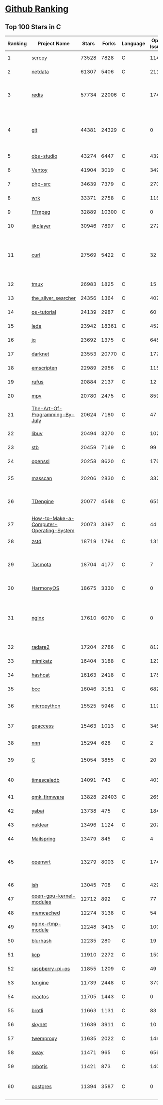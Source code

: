[Github Ranking](../README.md)
==========

## Top 100 Stars in C

| Ranking | Project Name | Stars | Forks | Language | Open Issues | Description | Last Commit |
| ------- | ------------ | ----- | ----- | -------- | ----------- | ----------- | ----------- |
| 1 | [scrcpy](https://github.com/Genymobile/scrcpy) | 73528 | 7828 | C | 1146 | Display and control your Android device | 2022-11-24T08:28:23Z |
| 2 | [netdata](https://github.com/netdata/netdata) | 61307 | 5406 | C | 211 | Real-time performance monitoring, done right! https://www.netdata.cloud | 2022-11-29T01:56:07Z |
| 3 | [redis](https://github.com/redis/redis) | 57734 | 22006 | C | 1748 | Redis is an in-memory database that persists on disk. The data model is key-value, but many different kind of values are supported: Strings, Lists, Sets, Sorted Sets, Hashes, Streams, HyperLogLogs, Bitmaps. | 2022-11-28T22:36:02Z |
| 4 | [git](https://github.com/git/git) | 44381 | 24329 | C | 0 | Git Source Code Mirror - This is a publish-only repository but pull requests can be turned into patches to the mailing list via GitGitGadget (https://gitgitgadget.github.io/). Please follow Documentation/SubmittingPatches procedure for any of your improvements. | 2022-11-29T02:29:09Z |
| 5 | [obs-studio](https://github.com/obsproject/obs-studio) | 43274 | 6447 | C | 439 | OBS Studio - Free and open source software for live streaming and screen recording | 2022-11-28T17:55:52Z |
| 6 | [Ventoy](https://github.com/ventoy/Ventoy) | 41904 | 3019 | C | 349 | A new bootable USB solution. | 2022-11-26T17:28:21Z |
| 7 | [php-src](https://github.com/php/php-src) | 34639 | 7379 | C | 270 | The PHP Interpreter | 2022-11-28T21:29:39Z |
| 8 | [wrk](https://github.com/wg/wrk) | 33371 | 2758 | C | 116 | Modern HTTP benchmarking tool | 2022-09-30T14:22:08Z |
| 9 | [FFmpeg](https://github.com/FFmpeg/FFmpeg) | 32889 | 10300 | C | 0 | Mirror of https://git.ffmpeg.org/ffmpeg.git | 2022-11-29T02:50:05Z |
| 10 | [ijkplayer](https://github.com/bilibili/ijkplayer) | 30946 | 7897 | C | 2725 | Android/iOS video player based on FFmpeg n3.4, with MediaCodec, VideoToolbox support. | 2022-10-16T07:24:49Z |
| 11 | [curl](https://github.com/curl/curl) | 27569 | 5422 | C | 32 | A command line tool and library for transferring data with URL syntax, supporting DICT, FILE, FTP, FTPS, GOPHER, GOPHERS, HTTP, HTTPS, IMAP, IMAPS, LDAP, LDAPS, MQTT, POP3, POP3S, RTMP, RTMPS, RTSP, SCP, SFTP, SMB, SMBS, SMTP, SMTPS, TELNET and TFTP. libcurl offers a myriad of powerful features | 2022-11-29T02:23:32Z |
| 12 | [tmux](https://github.com/tmux/tmux) | 26983 | 1825 | C | 15 | tmux source code | 2022-11-11T10:14:31Z |
| 13 | [the_silver_searcher](https://github.com/ggreer/the_silver_searcher) | 24356 | 1364 | C | 407 | A code-searching tool similar to ack, but faster. | 2022-08-09T22:03:44Z |
| 14 | [os-tutorial](https://github.com/cfenollosa/os-tutorial) | 24139 | 2987 | C | 60 | How to create an OS from scratch | 2022-10-09T10:06:06Z |
| 15 | [lede](https://github.com/coolsnowwolf/lede) | 23942 | 18361 | C | 452 | Lean's LEDE source | 2022-11-28T17:10:38Z |
| 16 | [jq](https://github.com/stedolan/jq) | 23692 | 1375 | C | 648 | Command-line JSON processor | 2022-11-26T14:15:09Z |
| 17 | [darknet](https://github.com/pjreddie/darknet) | 23553 | 20770 | C | 1776 | Convolutional Neural Networks | 2022-11-04T13:27:54Z |
| 18 | [emscripten](https://github.com/emscripten-core/emscripten) | 22989 | 2956 | C | 1154 | Emscripten: An LLVM-to-WebAssembly Compiler | 2022-11-29T00:38:22Z |
| 19 | [rufus](https://github.com/pbatard/rufus) | 20884 | 2137 | C | 12 | The Reliable USB Formatting Utility | 2022-11-28T16:42:40Z |
| 20 | [mpv](https://github.com/mpv-player/mpv) | 20780 | 2475 | C | 859 | 🎥 Command line video player | 2022-11-29T02:16:50Z |
| 21 | [The-Art-Of-Programming-By-July](https://github.com/julycoding/The-Art-Of-Programming-By-July) | 20624 | 7180 | C | 47 | 本项目曾冲到全球第一，干货集锦见本页面最底部，另完整精致的纸质版《编程之法：面试和算法心得》已在京东/当当上销售 | 2021-07-03T07:47:32Z |
| 22 | [libuv](https://github.com/libuv/libuv) | 20494 | 3270 | C | 102 | Cross-platform asynchronous I/O | 2022-11-28T21:45:29Z |
| 23 | [stb](https://github.com/nothings/stb) | 20459 | 7149 | C | 99 | stb single-file public domain libraries for C/C++ | 2022-11-06T05:28:36Z |
| 24 | [openssl](https://github.com/openssl/openssl) | 20258 | 8620 | C | 1768 | TLS/SSL and crypto library | 2022-11-28T23:51:20Z |
| 25 | [masscan](https://github.com/robertdavidgraham/masscan) | 20206 | 2830 | C | 332 | TCP port scanner, spews SYN packets asynchronously, scanning entire Internet in under 5 minutes. | 2022-11-11T16:19:30Z |
| 26 | [TDengine](https://github.com/taosdata/TDengine) | 20077 | 4548 | C | 655 | TDengine is an open source, high-performance, cloud native time-series database optimized for Internet of Things (IoT), Connected Cars, Industrial IoT and DevOps. | 2022-11-29T02:59:47Z |
| 27 | [How-to-Make-a-Computer-Operating-System](https://github.com/SamyPesse/How-to-Make-a-Computer-Operating-System) | 20073 | 3397 | C | 44 | How to Make a Computer Operating System in C++ | 2021-12-16T09:10:55Z |
| 28 | [zstd](https://github.com/facebook/zstd) | 18719 | 1794 | C | 131 | Zstandard - Fast real-time compression algorithm | 2022-11-22T15:24:14Z |
| 29 | [Tasmota](https://github.com/arendst/Tasmota) | 18704 | 4177 | C | 7 | Alternative firmware for ESP8266 with easy configuration using webUI, OTA updates, automation using timers or rules, expandability and entirely local control over MQTT, HTTP, Serial or KNX. Full documentation at | 2022-11-28T17:14:45Z |
| 30 | [HarmonyOS](https://github.com/Awesome-HarmonyOS/HarmonyOS) | 18675 | 3330 | C | 0 | A curated list of awesome things related to HarmonyOS. 华为鸿蒙操作系统。 | 2022-07-07T01:24:35Z |
| 31 | [nginx](https://github.com/nginx/nginx) | 17610 | 6070 | C | 0 | An official read-only mirror of http://hg.nginx.org/nginx/ which is updated hourly. Pull requests on GitHub cannot be accepted and will be automatically closed. The proper way to submit changes to nginx is via the nginx development mailing list, see http://nginx.org/en/docs/contributing_changes.html | 2022-11-25T11:48:38Z |
| 32 | [radare2](https://github.com/radareorg/radare2) | 17204 | 2786 | C | 812 | UNIX-like reverse engineering framework and command-line toolset | 2022-11-29T00:07:46Z |
| 33 | [mimikatz](https://github.com/gentilkiwi/mimikatz) | 16404 | 3188 | C | 121 | A little tool to play with Windows security | 2022-10-25T18:06:53Z |
| 34 | [hashcat](https://github.com/hashcat/hashcat) | 16163 | 2418 | C | 178 | World's fastest and most advanced password recovery utility | 2022-11-28T16:46:40Z |
| 35 | [bcc](https://github.com/iovisor/bcc) | 16046 | 3181 | C | 682 | BCC - Tools for BPF-based Linux IO analysis, networking, monitoring, and more | 2022-11-28T08:40:23Z |
| 36 | [micropython](https://github.com/micropython/micropython) | 15525 | 5946 | C | 1192 | MicroPython - a lean and efficient Python implementation for microcontrollers and constrained systems | 2022-11-29T00:50:06Z |
| 37 | [goaccess](https://github.com/allinurl/goaccess) | 15463 | 1013 | C | 346 | GoAccess is a real-time web log analyzer and interactive viewer that runs in a terminal in *nix systems or through your browser. | 2022-11-24T14:42:43Z |
| 38 | [nnn](https://github.com/jarun/nnn) | 15294 | 628 | C | 2 | n³ The unorthodox terminal file manager | 2022-11-28T02:57:47Z |
| 39 | [C](https://github.com/TheAlgorithms/C) | 15054 | 3855 | C | 20 | Collection of various algorithms in mathematics, machine learning, computer science, physics, etc implemented in C for educational purposes. | 2022-11-28T10:44:45Z |
| 40 | [timescaledb](https://github.com/timescale/timescaledb) | 14091 | 743 | C | 403 | An open-source time-series SQL database optimized for fast ingest and complex queries.  Packaged as a PostgreSQL extension. | 2022-11-28T18:05:32Z |
| 41 | [qmk_firmware](https://github.com/qmk/qmk_firmware) | 13828 | 29403 | C | 266 | Open-source keyboard firmware for Atmel AVR and Arm USB families | 2022-11-29T02:38:16Z |
| 42 | [yabai](https://github.com/koekeishiya/yabai) | 13738 | 475 | C | 184 | A tiling window manager for macOS based on binary space partitioning | 2022-10-25T07:10:56Z |
| 43 | [nuklear](https://github.com/vurtun/nuklear) | 13496 | 1124 | C | 207 | A single-header ANSI C gui library | 2020-01-03T21:36:41Z |
| 44 | [Mailspring](https://github.com/Foundry376/Mailspring) | 13479 | 845 | C | 4 | :love_letter: A beautiful, fast and fully open source mail client for Mac, Windows and Linux. | 2022-11-23T23:01:08Z |
| 45 | [openwrt](https://github.com/openwrt/openwrt) | 13279 | 8003 | C | 1740 | This repository is a mirror of https://git.openwrt.org/openwrt/openwrt.git It is for reference only and is not active for check-ins.  We will continue to accept Pull Requests here. They will be merged via staging trees then into openwrt.git. | 2022-11-29T01:19:20Z |
| 46 | [ish](https://github.com/ish-app/ish) | 13045 | 708 | C | 429 | Linux shell for iOS | 2022-11-27T04:32:28Z |
| 47 | [open-gpu-kernel-modules](https://github.com/NVIDIA/open-gpu-kernel-modules) | 12712 | 892 | C | 77 | NVIDIA Linux open GPU kernel module source | 2022-11-28T21:40:54Z |
| 48 | [memcached](https://github.com/memcached/memcached) | 12274 | 3138 | C | 54 | memcached development tree | 2022-11-25T02:31:12Z |
| 49 | [nginx-rtmp-module](https://github.com/arut/nginx-rtmp-module) | 12248 | 3415 | C | 1008 | NGINX-based Media Streaming Server | 2022-06-21T08:56:37Z |
| 50 | [blurhash](https://github.com/woltapp/blurhash) | 12235 | 280 | C | 19 | A very compact representation of a placeholder for an image. | 2022-11-25T08:33:00Z |
| 51 | [kcp](https://github.com/skywind3000/kcp) | 11910 | 2272 | C | 150 | :zap: KCP - A Fast and Reliable ARQ Protocol | 2022-11-28T13:27:59Z |
| 52 | [raspberry-pi-os](https://github.com/s-matyukevich/raspberry-pi-os) | 11855 | 1209 | C | 49 | Learning operating system development using Linux kernel and Raspberry Pi | 2022-02-16T17:29:18Z |
| 53 | [tengine](https://github.com/alibaba/tengine) | 11739 | 2448 | C | 370 | A distribution of Nginx with some advanced features | 2022-11-28T14:52:49Z |
| 54 | [reactos](https://github.com/reactos/reactos) | 11705 | 1443 | C | 0 | A free Windows-compatible Operating System | 2022-11-29T02:23:16Z |
| 55 | [brotli](https://github.com/google/brotli) | 11663 | 1131 | C | 83 | Brotli compression format | 2022-11-17T13:49:55Z |
| 56 | [skynet](https://github.com/cloudwu/skynet) | 11639 | 3911 | C | 10 | A lightweight online game framework | 2022-11-21T11:26:23Z |
| 57 | [twemproxy](https://github.com/twitter/twemproxy) | 11635 | 2022 | C | 144 | A fast, light-weight proxy for memcached and redis | 2022-10-09T10:48:45Z |
| 58 | [sway](https://github.com/swaywm/sway) | 11471 | 965 | C | 656 | i3-compatible Wayland compositor | 2022-11-28T23:51:45Z |
| 59 | [robotjs](https://github.com/octalmage/robotjs) | 11421 | 873 | C | 140 | Node.js Desktop Automation.  | 2022-11-25T12:42:08Z |
| 60 | [postgres](https://github.com/postgres/postgres) | 11394 | 3587 | C | 0 | Mirror of the official PostgreSQL GIT repository. Note that this is just a *mirror* - we don't work with pull requests on github. To contribute, please see https://wiki.postgresql.org/wiki/Submitting_a_Patch | 2022-11-28T23:53:44Z |

